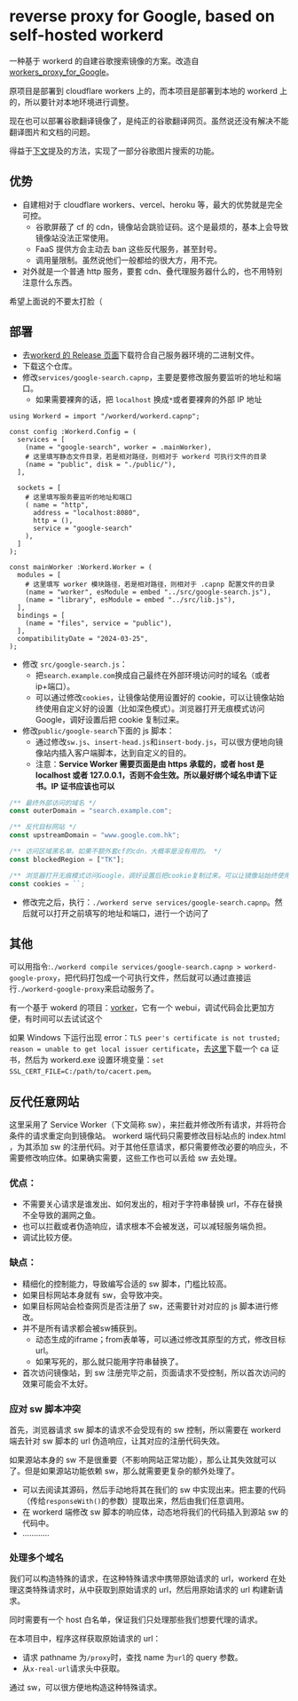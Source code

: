 # reverse proxy for Google, based on self-hosted workerd

一种基于 workerd 的自建谷歌搜索镜像的方案。改造自[workers_proxy_for_Google](https://github.com/RaySibay/workers_proxy_for_Google)。

原项目是部署到 cloudflare workers 上的，而本项目是部署到本地的 workerd 上的，所以要针对本地环境进行调整。

现在也可以部署谷歌翻译镜像了，是纯正的谷歌翻译网页。虽然说还没有解决不能翻译图片和文档的问题。

得益于[下文](#处理多个域名)提及的方法，实现了一部分谷歌图片搜索的功能。

## 优势

- 自建相对于 cloudflare workers、vercel、heroku 等，最大的优势就是完全可控。
  - 谷歌屏蔽了 cf 的 cdn，镜像站会跳验证码。这个是最烦的，基本上会导致镜像站没法正常使用。
  - FaaS 提供方会主动去 ban 这些反代服务，甚至封号。
  - 调用量限制。虽然说他们一般都给的很大方，用不完。
- 对外就是一个普通 http 服务，要套 cdn、叠代理服务器什么的，也不用特别注意什么东西。

希望上面说的不要太打脸（

## 部署

- 去[workerd 的 Release 页面](https://github.com/cloudflare/workerd/releases)下载符合自己服务器环境的二进制文件。
- 下载这个仓库。
- 修改`services/google-search.capnp`，主要是要修改服务要监听的地址和端口。
  - 如果需要裸奔的话，把 `localhost` 换成`*`或者要裸奔的外部 IP 地址

```capnp
using Workerd = import "/workerd/workerd.capnp";

const config :Workerd.Config = (
  services = [
    (name = "google-search", worker = .mainWorker),
    # 这里填写静态文件目录，若是相对路径，则相对于 workerd 可执行文件的目录
    (name = "public", disk = "./public/"),
  ],

  sockets = [
    # 这里填写服务要监听的地址和端口
    ( name = "http",
      address = "localhost:8080",
      http = (),
      service = "google-search"
    ),
  ]
);

const mainWorker :Workerd.Worker = (
  modules = [
    # 这里填写 worker 模块路径，若是相对路径，则相对于 .capnp 配置文件的目录
    (name = "worker", esModule = embed "../src/google-search.js"),
    (name = "library", esModule = embed "../src/lib.js"),
  ],
  bindings = [
    (name = "files", service = "public"),
  ],
  compatibilityDate = "2024-03-25",
);

```

- 修改 `src/google-search.js`：
  - 把`search.example.com`换成自己最终在外部环境访问时的域名（或者 ip+端口）。
  - 可以通过修改`cookies`，让镜像站使用设置好的 cookie，可以让镜像站始终使用自定义好的设置（比如深色模式）。浏览器打开无痕模式访问 Google，调好设置后把 cookie 复制过来。
- 修改`public/google-search`下面的 js 脚本：
  - 通过修改`sw.js`、`insert-head.js`和`insert-body.js`，可以很方便地向镜像站内插入客户端脚本，达到自定义的目的。
  - 注意：**Service Worker 需要页面是由 https 承载的，或者 host 是 localhost 或者 127.0.0.1，否则不会生效。所以最好绑个域名申请下证书。IP 证书应该也可以**

```javascript
/** 最终外部访问的域名 */
const outerDomain = "search.example.com";

/** 反代目标网站 */
const upstreamDomain = "www.google.com.hk";

/** 访问区域黑名单。如果不额外套cf的cdn，大概率是没有用的。 */
const blockedRegion = ["TK"];

/** 浏览器打开无痕模式访问Google，调好设置后把cookie复制过来。可以让镜像站始终使用自定义好的设置（比如深色模式） */
const cookies = ``;
```

- 修改完之后，执行：`./workerd serve services/google-search.capnp`。然后就可以打开之前填写的地址和端口，进行一个访问了

## 其他

可以用指令:`./workerd compile services/google-search.capnp > workerd-google-proxy`，把代码打包成一个可执行文件，然后就可以通过直接运行`./workerd-google-proxy`来启动服务了。

有一个基于 wokerd 的项目：[vorker](https://github.com/VaalaCat/vorker)，它有一个 webui，调试代码会比更加方便，有时间可以去试试这个

如果 Windows 下运行出现 error：`TLS peer's certificate is not trusted; reason = unable to get local issuer certificate`，去[这里](https://curl.se/docs/caextract.html)下载一个 ca 证书，然后为 workerd.exe 设置环境变量：`set SSL_CERT_FILE=C:/path/to/cacert.pem`。

## 反代任意网站

这里采用了 Service Worker（下文简称 sw），来拦截并修改所有请求，并将符合条件的请求重定向到镜像站。
workerd 端代码只需要修改目标站点的 index.html ，为其添加 sw 的注册代码。对于其他任意请求，都只需要修改必要的响应头，不需要修改响应体。如果确实需要，这些工作也可以丢给 sw 去处理。

### 优点：

- 不需要关心请求是谁发出、如何发出的，相对于字符串替换 url，不存在替换不全导致的漏网之鱼。
- 也可以拦截或者伪造响应，请求根本不会被发送，可以减轻服务端负担。
- 调试比较方便。

### 缺点：

- 精细化的控制能力，导致编写合适的 sw 脚本，门槛比较高。
- 如果目标网站本身就有 sw，会导致冲突。
- 如果目标网站会检查网页是否注册了 sw，还需要针对对应的 js 脚本进行修改。
- 并不是所有请求都会被sw捕获到。
  - 动态生成的iframe；from表单等，可以通过修改其原型的方式，修改目标url。
  - 如果写死的，那么就只能用字符串替换了。
- 首次访问镜像站，到 sw 注册完毕之前，页面请求不受控制，所以首次访问的效果可能会不太好。

### 应对 sw 脚本冲突

首先，浏览器请求 sw 脚本的请求不会受现有的 sw 控制，所以需要在 workerd 端去针对 sw 脚本的 url 伪造响应，让其对应的注册代码失效。

如果源站本身的 sw 不是很重要（不影响网站正常功能），那么让其失效就可以了。但是如果源站功能依赖 sw，那么就需要更复杂的额外处理了。

- 可以去阅读其源码，然后手动地将其在我们的 sw 中实现出来。把主要的代码（传给`responseWith()`的参数）提取出来，然后由我们任意调用。
- 在 workerd 端修改 sw 脚本的响应体，动态地将我们的代码插入到源站 sw 的代码中。
- …………

### 处理多个域名

我们可以构造特殊的请求，在这种特殊请求中携带原始请求的 url，workerd 在处理这类特殊请求时，从中获取到原始请求的 url，然后用原始请求的 url 构建新请求。

同时需要有一个 host 白名单，保证我们只处理那些我们想要代理的请求。

在本项目中，程序这样获取原始请求的 url：

- 请求 pathname 为`/proxy`时，查找 name 为`url`的 query 参数。
- 从`x-real-url`请求头中获取。

通过 sw，可以很方便地构造这种特殊请求。
